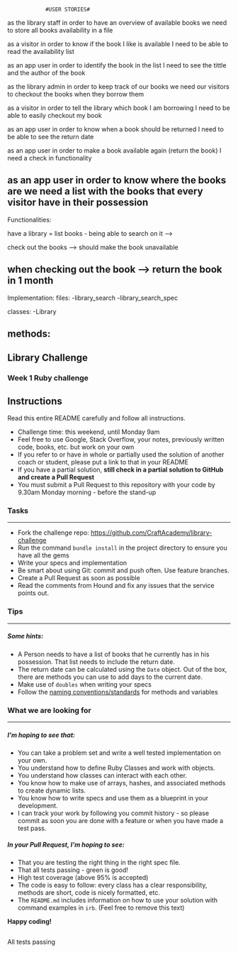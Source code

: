                 #USER STORIES#

as the library staff
in order to have an overview of available books
we need to store all books availability in a file

as a visitor
in order to know if the book I like is available
I need to be able to read the availability list

as an app user
in order to identify the book in the list
I need to see the tittle and the author of the book

as the library admin
in order to keep track of our books
we need our visitors to checkout the books when they borrow them

as a visitor
in order to tell the library which book I am borrowing
I need to be able to easily checkout my book

as an app user
in order to know when a book should be returned
I need to be able to see the return date

as an app user
in order to make a book available again (return the book)
I need a check in functionality

as an app user
in order to know where the books are
we need a list with the books that every visitor have in their possession
-------
Functionalities:

have a library = list books - being able to search on it --> 

check out the books --> should make the book unavailable

when checking out the book --> return the book in 1 month
---------
Implementation:
files:
-library_search
-library_search_spec

classes:
-Library

methods:
-



## Library Challenge
### Week 1 Ruby challenge

Instructions
-------
Read this entire README carefully and follow all instructions.

* Challenge time: this weekend, until Monday 9am
* Feel free to use Google, Stack Overflow, your notes, previously written code, books, etc. but work on your own
* If you refer to or have in whole or partially used the solution of another coach or student, please put a link to that in your README
* If you have a partial solution, **still check in a partial solution to GitHub and create a Pull Request**
* You must submit a Pull Request to this repository with your code by 9.30am Monday morning - before the stand-up


### Tasks
----

* Fork the challenge repo: https://github.com/CraftAcademy/library-challenge
* Run the command `bundle install` in the project directory to ensure you have all the gems
* Write your specs and implementation
* Be smart about using Git: commit and push often. Use feature branches.
* Create a Pull Request as soon as possible
* Read the comments from Hound and fix any issues that the service points out.

### Tips
----

##### Some hints:
  * A Person needs to have a list of books that he currently has in his possession. That list needs to include the return date.
  * The return date can be calculated using the `Date` object. Out of the box, there are methods you can use to add days to the current date.
  * Make use of `doubles` when writing your specs
  * Follow the [naming conventions/standards](https://craftacademy.gitbooks.io/coding-as-a-craft/content/extras/naming_standards.html) for methods and variables

### What we are looking for
----
##### I'm hoping to see that:
* You can take a problem set and write a well tested implementation on your own.
* You understand how to define Ruby Classes and work with objects.
* You understand how classes can interact with each other.
* You know how to make use of arrays, hashes, and associated methods to create dynamic lists.
* You know how to write specs and use them as a blueprint in your development.
* I can track your work by following you commit history - so please commit as soon you are done with a feature or when you have made a test pass.

##### In your Pull Request, I'm hoping to see:
* That you are testing the right thing in the right spec file.
* That all tests passing - green is good!
* High test coverage (above 95% is accepted)
* The code is easy to follow: every class has a clear responsibility, methods are short, code is nicely formatted, etc.
* The `README.md` includes information on how to use your solution with command examples in `irb`. (Feel free to remove this text)


**Happy coding!**

##
All tests passing